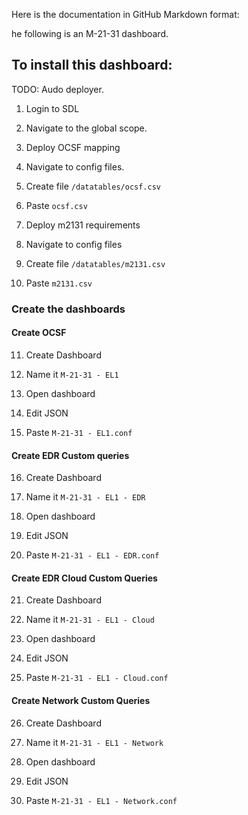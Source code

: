 Here is the documentation in GitHub Markdown format:

he following is an M-21-31 dashboard.

## To install this dashboard:

TODO: Audo deployer. 

1. Login to SDL

2. Navigate to the global scope.

3. Deploy OCSF mapping

4. Navigate to config files.

5. Create file `/datatables/ocsf.csv`

6. Paste `ocsf.csv`

7. Deploy m2131 requirements

8. Navigate to config files

9. Create file `/datatables/m2131.csv`

10. Paste `m2131.csv`

### Create the dashboards

#### Create OCSF

11. Create Dashboard

12. Name it `M-21-31 - EL1`

13. Open dashboard

14. Edit JSON

15. Paste `M-21-31 - EL1.conf`

#### Create EDR Custom queries

16. Create Dashboard

17. Name it `M-21-31 - EL1 - EDR`

18. Open dashboard

19. Edit JSON

20. Paste `M-21-31 - EL1 - EDR.conf`

#### Create EDR Cloud Custom Queries

21. Create Dashboard

22. Name it `M-21-31 - EL1 - Cloud`

23. Open dashboard

24. Edit JSON

25. Paste `M-21-31 - EL1 - Cloud.conf`

#### Create Network Custom Queries

26. Create Dashboard

27. Name it `M-21-31 - EL1 - Network`

28. Open dashboard

29. Edit JSON

30. Paste `M-21-31 - EL1 - Network.conf`


